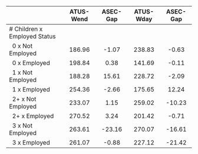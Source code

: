 
|                      |    ATUS-Wend |     ASEC-Gap |    ATUS-Wday |     ASEC-Gap |
| -------------------- | :----------: | :----------: | :----------: | :----------: |
| # Children x Employed Status |              |              |              |              |
| &nbsp;&nbsp;0 x Not Employed |       186.96 |        -1.07 |       238.83 |        -0.63 |
| &nbsp;&nbsp;0 x Employed |       198.84 |         0.38 |       141.69 |        -0.11 |
| &nbsp;&nbsp;1 x Not Employed |       188.28 |        15.61 |       228.72 |        -2.09 |
| &nbsp;&nbsp;1 x Employed |       254.36 |        -2.66 |       175.65 |        12.24 |
| &nbsp;&nbsp;2+ x Not Employed |       233.07 |         1.15 |       259.02 |       -10.23 |
| &nbsp;&nbsp;2+ x Employed |       270.52 |         3.24 |       201.42 |        -0.71 |
| &nbsp;&nbsp;3 x Not Employed |       263.61 |       -23.16 |       270.07 |       -16.61 |
| &nbsp;&nbsp;3 x Employed |       261.07 |        -0.88 |       227.12 |       -21.42 |

